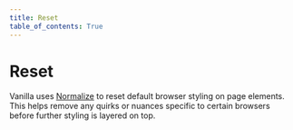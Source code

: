 ```yaml
---
title: Reset
table_of_contents: True
---
```


# Reset

Vanilla uses [Normalize](https://necolas.github.io/normalize.css/) to reset default browser styling on page elements. This helps remove any quirks or nuances specific to certain browsers before further styling is layered on top.
